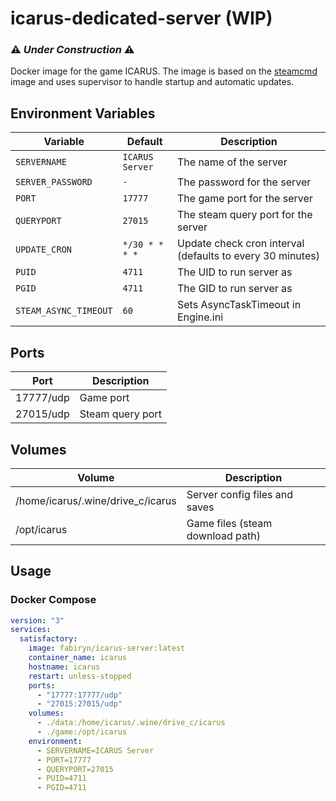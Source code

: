 # icarus-dedicated-server (WIP)

### ⚠️ ***Under Construction*** ⚠️

Docker image for the game ICARUS.
The image is based on the [steamcmd](https://hub.docker.com/r/cm2network/steamcmd/) image and uses supervisor to handle
startup and automatic updates.

## Environment Variables

| Variable              | Default         | Description                                               |
|-----------------------|-----------------|-----------------------------------------------------------|
| `SERVERNAME`          | `ICARUS Server` | The name of the server                                    |
| `SERVER_PASSWORD`     | `-`             | The password for the server                               |
| `PORT`                | `17777`         | The game port for the server                              |
| `QUERYPORT`           | `27015`         | The steam query port for the server                       |
| `UPDATE_CRON`         | `*/30 * * * *`  | Update check cron interval (defaults to every 30 minutes) |
| `PUID`                | `4711`          | The UID to run server as                                  |
| `PGID`                | `4711`          | The GID to run server as                                  |
| `STEAM_ASYNC_TIMEOUT` | `60`            | Sets AsyncTaskTimeout in Engine.ini                       |

## Ports

| Port      | Description      |
|-----------|------------------|
| 17777/udp | Game port        |
| 27015/udp | Steam query port |

## Volumes

| Volume                            | Description                      |
|-----------------------------------|----------------------------------|
| /home/icarus/.wine/drive_c/icarus | Server config files and saves    |
| /opt/icarus                       | Game files (steam download path) |

## Usage

### Docker Compose

```yaml
version: "3"
services:
  satisfactory:
    image: fabiryn/icarus-server:latest
    container_name: icarus
    hostname: icarus
    restart: unless-stopped
    ports:
      - "17777:17777/udp"
      - "27015:27015/udp"
    volumes:
      - ./data:/home/icarus/.wine/drive_c/icarus
      - ./game:/opt/icarus
    environment:
      - SERVERNAME=ICARUS Server
      - PORT=17777
      - QUERYPORT=27015
      - PUID=4711
      - PGID=4711
```
